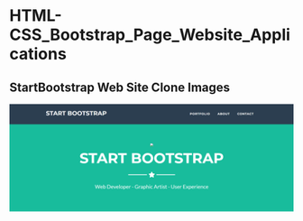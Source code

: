# HTML-CSS_Bootstrap_Page_Website_Applications
## StartBootstrap Web Site Clone Images
![@](https://github.com/birolcoruh26/HTML-CSS_Bootstrap_Page_Website_Applications/blob/master/%C4%B0MAGE/2/Ekran%20g%C3%B6r%C3%BCnt%C3%BCs%C3%BC%202022-02-02%20195049.png)
